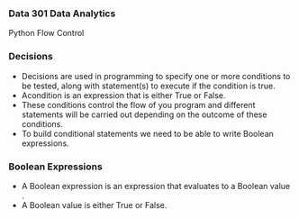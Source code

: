 ### Data 301 Data Analytics
Python Flow Control
### Decisions

- Decisions are used in programming to specify one or more conditions to be tested, along with statement(s) to execute if the condition is true.
- Acondition is an expression that is either True or False.
- These conditions control the flow of you program and different statements will be carried out depending on the outcome of these conditions.
- To build conditional statements we need to be able to write Boolean expressions.
### Boolean Expressions
- A Boolean expression is an expression that evaluates to a Boolean value .
- A Boolean value is either True or False.
